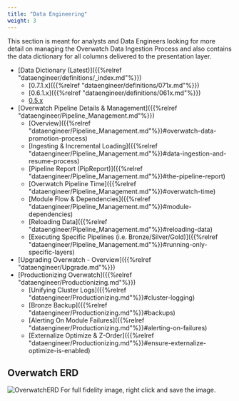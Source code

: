 ```yaml
---
title: "Data Engineering"
weight: 3
---
```


This section is meant for analysts and Data Engineers looking for more detail on managing the Overwatch 
Data Ingestion Process and also contains the data dictionary for all columns delivered to the presentation layer.

* [Data Dictionary (Latest)]({{%relref "dataengineer/definitions/_index.md"%}})
    * [0.7.1.x]({{%relref "dataengineer/definitions/071x.md"%}})
    * [0.6.1.x]({{%relref "dataengineer/definitions/061x.md"%}})
    * [0.5.x](/images/_index/Overwatch_Gold_05x.png)
* [Overwatch Pipeline Details & Management]({{%relref "dataengineer/Pipeline_Management.md"%}})
  * [Overview]({{%relref "dataengineer/Pipeline_Management.md"%}}#overwatch-data-promotion-process)
  * [Ingesting & Incremental Loading]({{%relref "dataengineer/Pipeline_Management.md"%}}#data-ingestion-and-resume-process)
  * [Pipeline Report (PipReport)]({{%relref "dataengineer/Pipeline_Management.md"%}}#the-pipeline-report)
  * [Overwatch Pipeline Time]({{%relref "dataengineer/Pipeline_Management.md"%}}#overwatch-time)
  * [Module Flow & Dependencies]({{%relref "dataengineer/Pipeline_Management.md"%}}#module-dependencies)
  * [Reloading Data]({{%relref "dataengineer/Pipeline_Management.md"%}}#reloading-data)
  * [Executing Specific Pipelines (i.e. Bronze/Silver/Gold)]({{%relref "dataengineer/Pipeline_Management.md"%}}#running-only-specific-layers)
* [Upgrading Overwatch - Overview]({{%relref "dataengineer/Upgrade.md"%}})
* [Productionizing Overwatch]({{%relref "dataengineer/Productionizing.md"%}})
  * [Unifying Cluster Logs]({{%relref "dataengineer/Productionizing.md"%}}#cluster-logging)
  * [Bronze Backup]({{%relref "dataengineer/Productionizing.md"%}}#backups)
  * [Alerting On Module Failures]({{%relref "dataengineer/Productionizing.md"%}}#alerting-on-failures)
  * [Externalize Optimize & Z-Order]({{%relref "dataengineer/Productionizing.md"%}}#ensure-externalize-optimize-is-enabled)


## Overwatch ERD
![OverwatchERD](/images/_index/Overwatch_Gold_0.8.2.0.png)
For full fidelity image, right click and save the image.